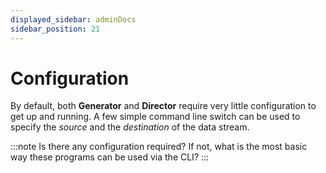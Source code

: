 ```yaml
---
displayed_sidebar: adminDocs
sidebar_position: 21
---
```


# Configuration

By default, both **Generator** and **Director** require very little configuration to get up and running. A few simple command line switch can be used to specify the _source_ and the _destination_ of the data stream.

:::note
Is there any configuration required? If not, what is the most basic way these programs can be used via the CLI?
:::
